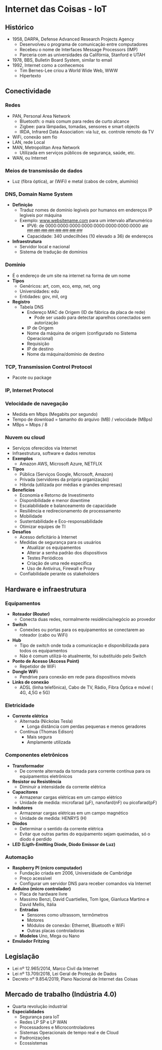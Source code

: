 # Internet das Coisas - IoT

## Histórico

- 1958, DARPA, Defense Advanced Research Projects Agency
  - Desenvolveu o programa de comunicação entre computadores
  - Recebeu o nome de Interfaces Message Processors (IMP)
  - Parceria com as universidades da Califórnia, Stanford e UTAH
- 1978, BBS, Bulletin Board System, similar to email
- 1992, Internet como a conhecemos
  - Tim Bernes-Lee criou a World Wide Web, WWW
  - Hipertexto

## Conectividade

### Redes

- PAN, Personal Area Network
  - Bluetooth: o mais comum para redes de curto alcance
  - Zigbee: para lâmpadas, tomadas, sensores e smart objects
  - IRDA, Infrared Data Association: via luz, ex. controle remoto da TV
- WiFi, conexão sem fio
- LAN, rede Local
- MAN, Metropolitan Area Network
  - Utilizada em serviços públicos de segurança, saúde, etc.
- WAN, ou Internet

### Meios de transmissão de dados

- Luz (fibra óptica), ar (WiFi) e metal (cabos de cobre, alumínio)

### DNS, Domain Name System

- **Definição**
  - Traduz nomes de domínio legíveis por humanos em endereços IP legíveis por máquina
  - Exemplo: www.websitename.com para um intervalo alfanumérico
    - IPV6: de 0000:0000:0000:0000:0000:0000:0000:0000 até ffff:ffff:ffff:ffff:ffff:ffff:ffff:ffff
    - Capacidade: 340 undecilhões (10 elevado a 36) de endereços
- **Infraestrutura**
  - Servidor local e nacional
  - Sistema de tradução de domínios

### Domínio

- É o endereço de um site na internet na forma de um nome
- **Tipos**
  - Genéricos: art, com, eco, emp, net, ong
  - Universidades: edu
  - Entidades: gov, mil, org
- **Registro**
  - Tabela DNS
    - Endereço MAC de Origem (ID de fábrica da placa de rede)
      - Pode ser usado para detectar aparelhos conectados sem autorização
    - IP de Origem
    - Nome da máquina de origem (configurado no Sistema Operacional)
    - Requisição
    - IP de destino
    - Nome da máquina/domínio de destino

### TCP, Transmission Control Protocol

- Pacote ou package

### IP, Internet Protocol

### Velocidade de navegação

- Medida em Mbps (Megabits por segundo)
- Tempo de download = tamanho do arquivo (MB) / velocidade (MBps)
- MBps = Mbps / 8

### Nuvem ou cloud

- Serviços oferecidos via Internet
- Infraestrutura, software e dados remotos
- **Exemplos**
  - Amazon AWS, Microsoft Azure, NETFLIX
- **Tipos**
  - Pública (Serviços Google, Microsoft, Amazon)
  - Privada (servidores da própria organização)
  - Híbrida (utilizada por médias e grandes empresas)
- **Benefícios**
  - Economia e Retorno de Investimento
  - Disponibilidade e menor downtime
  - Escalabilidade e balanceamento de capacidade
  - Resiliência e redirecionamento de processamento
  - Mobilidade
  - Sustentabilidade e Eco-responsabilidade
  - Otimizar equipes de TI
- **Desafios**
  - Acesso deficitário à Internet
  - Medidas de segurança para os usuários
    - Atualizar os equipamentos
    - Alterar a senha padrão dos dispositivos
    - Testes Periódicos
    - Criação de uma rede específica
    - Uso de Antivírus, Firewall e Proxy
  - Confiabilidade perante os stakeholders

## Hardware e infraestrutura

### Equipamentos

- **Roteador (Router)**
  - Conecta duas redes, normalmente residência/negócio ao provedor
- **Switch**
  - Conexões ou portas para os equipamentos se conectarem ao roteador (cabo ou WiFi)
- **Hub**
  - Tipo de switch onde toda a comunicação e disponibilizada para todos os equipamentos
  - Não é comum utilizá-lo atualmente, foi substituído pelo Switch
- **Ponto de Acesso (Access Point)**
  - Repetidor de WiFi
- **Dongle WiFi**
  - Pendrive para conexão em rede para dispositivos móveis
- **Links de conexão**
  - ADSL (linha telefônica), Cabo de TV, Rádio, Fibra Óptica e móvel ( 4G, 4,5G e 5G)

### Eletricidade

- **Corrente elétrica**
  - Alternada (Nickolas Tesla)
    - Longa distância com perdas pequenas e menos geradores
  - Contínua (Thomas Edison)
    - Mais segura
    - Amplamente utilizada

### Componentes eletrônicos

- **Transformador**
  - De corrente alternada da tomada para corrente contínua para os equipamentos eletrônicos
- **Resistor ou Resistência**
  - Diminuir a intensidade da corrente elétrica
- **Capacitores**
  - Armazenar cargas elétricas em um campo elétrico
  - Unidade de medida: microfarad (µF), nanofard(nF) ou picofarad(pF)
- **Indutores**
  - Armazenar cargas elétricas em um campo magnético
  - Unidade de medida: HENRYS (H)
- **Diodos**
  - Determinar o sentido da corrente elétrica
  - Evitar que outras partes do equipamento sejam queimadas, só o diodo é perdido
- **LED (Ligth-Emitting Diode, Diodo Emissor de Luz)**

### Automação

- **Raspberry PI (micro computador)**
  - Fundação criada em 2006, Universidade de Cambridge
  - Preço acessível
  - Configurar um servidor DNS para receber comandos via Internet
- **Arduino (micro controlador)**
  - Placa de hardware livre
  - Massimo Benzi, David Cuartielles, Tom Igoe, Gianluca Martino e David Mellis, Itália
  - **Entradas**
    - Sensores como ultrassom, termômetros
    - Motores
    - Módulos de conexão: Ethernet, Bluetooth e WiFi
    - Outras placas controladoras
  - **Modelos** Uno, Mega ou Nano
- **Emulador Fritzing**

## Legislação

- Lei nº 12.965/2014, Marco Civil da Internet
- Lei nº 13.709/2018, Lei Geral de Proteção de Dados
- Decreto nº 9.854/2019, Plano Nacional de Internet das Coisas

## Mercado de trabalho (Indústria 4.0)

- Quarta revolução industrial
- **Especialidades**
  - Segurança para IoT
  - Redes LP SP e LP WAN
  - Processadores e Microcontroladores
  - Sistemas Operacionais de tempo real e de Cloud
  - Padronizações
  - Ecossistemas
